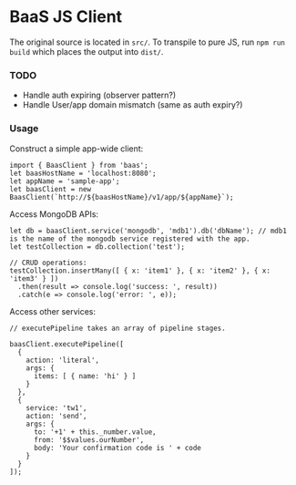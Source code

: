 # BaaS JS Client

The original source is located in `src/`.
To transpile to pure JS, run `npm run build` which places the output into `dist/`.

### TODO

* Handle auth expiring (observer pattern?)
* Handle User/app domain mismatch (same as auth expiry?)

### Usage

Construct a simple app-wide client:
```
import { BaasClient } from 'baas';
let baasHostName = 'localhost:8080';
let appName = 'sample-app';
let baasClient = new BaasClient(`http://${baasHostName}/v1/app/${appName}`);
```

Access MongoDB APIs:
```
let db = baasClient.service('mongodb', 'mdb1').db('dbName'); // mdb1 is the name of the mongodb service registered with the app.
let testCollection = db.collection('test');

// CRUD operations:
testCollection.insertMany([ { x: 'item1' }, { x: 'item2' }, { x: 'item3' } ])
  .then(result => console.log('success: ', result))
  .catch(e => console.log('error: ', e));
```

Access other services:
```
// executePipeline takes an array of pipeline stages.

baasClient.executePipeline([
  {
    action: 'literal',
    args: {
      items: [ { name: 'hi' } ]
    }
  },
  {
    service: 'tw1',
    action: 'send',
    args: {
      to: '+1' + this._number.value,
      from: '$$values.ourNumber',
      body: 'Your confirmation code is ' + code
    }
  }
]);
```
